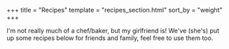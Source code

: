+++
title = "Recipes"
template = "recipes_section.html"
sort_by = "weight"
+++

I'm not really much of a chef/baker, but my girlfriend is! We've (she's) put up some recipes
below for friends and family, feel free to use them too.
